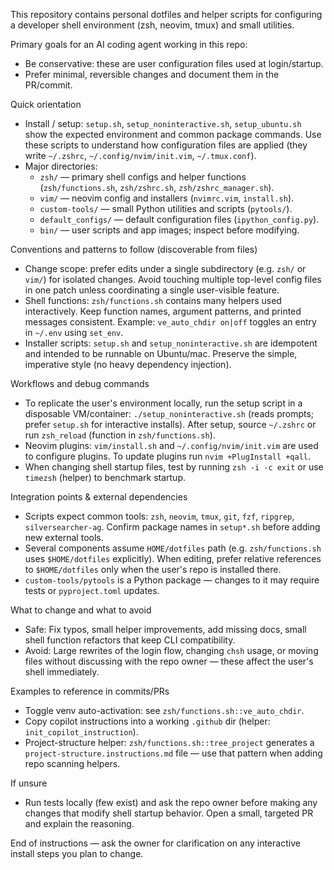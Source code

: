 This repository contains personal dotfiles and helper scripts for configuring
a developer shell environment (zsh, neovim, tmux) and small utilities.

Primary goals for an AI coding agent working in this repo:
- Be conservative: these are user configuration files used at login/startup.
- Prefer minimal, reversible changes and document them in the PR/commit.

Quick orientation
- Install / setup: `setup.sh`, `setup_noninteractive.sh`, `setup_ubuntu.sh` show
  the expected environment and common package commands. Use these scripts to
  understand how configuration files are applied (they write `~/.zshrc`,
  `~/.config/nvim/init.vim`, `~/.tmux.conf`).
- Major directories:
  - `zsh/` — primary shell configs and helper functions (`zsh/functions.sh`,
    `zsh/zshrc.sh`, `zsh/zshrc_manager.sh`).
  - `vim/` — neovim config and installers (`nvimrc.vim`, `install.sh`).
  - `custom-tools/` — small Python utilities and scripts (`pytools/`).
  - `default_configs/` — default configuration files (`ipython_config.py`).
  - `bin/` — user scripts and app images; inspect before modifying.

Conventions and patterns to follow (discoverable from files)
- Change scope: prefer edits under a single subdirectory (e.g. `zsh/` or
  `vim/`) for isolated changes. Avoid touching multiple top-level config files
  in one patch unless coordinating a single user-visible feature.
- Shell functions: `zsh/functions.sh` contains many helpers used interactively.
  Keep function names, argument patterns, and printed messages consistent.
  Example: `ve_auto_chdir on|off` toggles an entry in `~/.env` using `set_env`.
- Installer scripts: `setup.sh` and `setup_noninteractive.sh` are idempotent
  and intended to be runnable on Ubuntu/mac. Preserve the simple, imperative
  style (no heavy dependency injection).

Workflows and debug commands
- To replicate the user's environment locally, run the setup script in a
  disposable VM/container: `./setup_noninteractive.sh` (reads prompts; prefer
  `setup.sh` for interactive installs). After setup, source `~/.zshrc` or run
  `zsh_reload` (function in `zsh/functions.sh`).
- Neovim plugins: `vim/install.sh` and `~/.config/nvim/init.vim` are used to
  configure plugins. To update plugins run `nvim +PlugInstall +qall`.
- When changing shell startup files, test by running `zsh -i -c exit` or use
  `timezsh` (helper) to benchmark startup.

Integration points & external dependencies
- Scripts expect common tools: `zsh`, `neovim`, `tmux`, `git`, `fzf`,
  `ripgrep`, `silversearcher-ag`. Confirm package names in `setup*.sh` before
  adding new external tools.
- Several components assume `HOME/dotfiles` path (e.g. `zsh/functions.sh` uses
  `$HOME/dotfiles` explicitly). When editing, prefer relative references to
  `$HOME/dotfiles` only when the user's repo is installed there.
- `custom-tools/pytools` is a Python package — changes to it may require tests
  or `pyproject.toml` updates.

What to change and what to avoid
- Safe: Fix typos, small helper improvements, add missing docs, small shell
  function refactors that keep CLI compatibility.
- Avoid: Large rewrites of the login flow, changing `chsh` usage, or moving
  files without discussing with the repo owner — these affect the user's
  shell immediately.

Examples to reference in commits/PRs
- Toggle venv auto-activation: see `zsh/functions.sh::ve_auto_chdir`.
- Copy copilot instructions into a working `.github` dir (helper: `init_copilot_instruction`).
- Project-structure helper: `zsh/functions.sh::tree_project` generates a
  `project-structure.instructions.md` file — use that pattern when adding
  repo scanning helpers.

If unsure
- Run tests locally (few exist) and ask the repo owner before making any
  changes that modify shell startup behavior. Open a small, targeted PR and
  explain the reasoning.

End of instructions — ask the owner for clarification on any interactive
install steps you plan to change.
